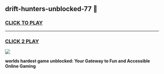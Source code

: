 
## drift-hunters-unblocked-77 👋
<h3>
<a href="https://premium.freeplayer.one?title=drift-hunters-unblocked-77&ref=14F">CLICK TO PLAY</a></h3>
<hr>

<h3>
<a href="https://premium.freeplayer.one?title=drift-hunters-unblocked-77&ref=14F">CLICK 2 PLAY</a>
  
</h3>

<a href="https://premium.freeplayer.one?title=drift-hunters-unblocked-77&ref=12F/"><img src="https://clearcache.store/games.png"></a>


**worlds hardest game unblocked: Your Gateway to Fun and Accessible Online Gaming**
